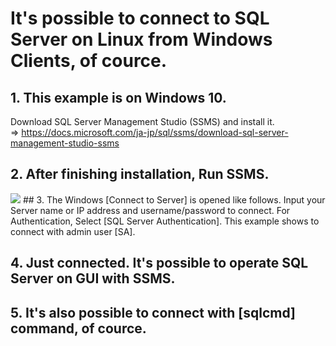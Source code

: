 # It's possible to connect to SQL Server on Linux from Windows Clients, of cource.
## 1.	This example is on Windows 10.
Download SQL Server Management Studio (SSMS) and install it.</br>
⇒ https://docs.microsoft.com/ja-jp/sql/ssms/download-sql-server-management-studio-ssms
## 2.	After finishing installation, Run SSMS.
<img src=https://i.imgur.com/UFhLrI0.png>
## 3.	The Windows [Connect to Server] is opened like follows.
Input your Server name or IP address and username/password to connect. For Authentication, Select [SQL Server Authentication]. This example shows to connect with admin user [SA].

## 4.	Just connected. It's possible to operate SQL Server on GUI with SSMS.


## 5.	It's also possible to connect with [sqlcmd] command, of cource.

